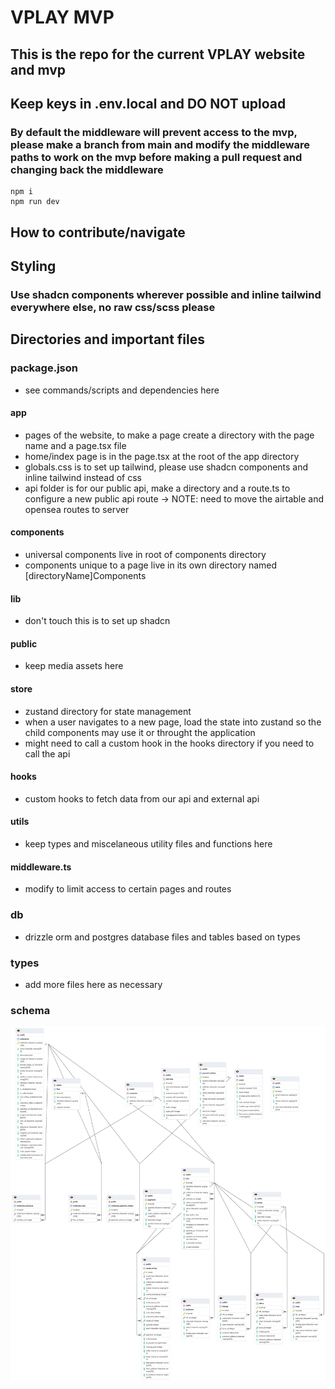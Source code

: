 # VPLAY MVP

## This is the repo for the current VPLAY website and mvp

## Keep keys in .env.local and DO NOT upload

### By default the middleware will prevent access to the mvp, please make a branch from main and modify the middleware paths to work on the mvp before making a pull request and changing back the middleware

```
npm i
npm run dev
```


## How to contribute/navigate

## Styling

### Use shadcn components wherever possible and inline tailwind everywhere else, no raw css/scss please

## Directories and important files

### package.json

- see commands/scripts and dependencies here

#### app

- pages of the website, to make a page create a directory with the page name and a page.tsx file
- home/index page is in the page.tsx at the root of the app directory
- globals.css is to set up tailwind, please use shadcn components and inline tailwind instead of css
- api folder is for our public api, make a directory and a route.ts to configure a new public api route -> NOTE: need to move the airtable and opensea routes to server

#### components

- universal components live in root of components directory
- components unique to a page live in its own directory named [directoryName]Components

#### lib

- don't touch this is to set up shadcn

#### public

- keep media assets here

#### store

- zustand directory for state management
- when a user navigates to a new page, load the state into zustand so the child components may use it or throught the application
- might need to call a custom hook in the hooks directory if you need to call the api

#### hooks

- custom hooks to fetch data from our api and external api

#### utils

- keep types and miscelaneous utility files and functions here

#### middleware.ts

- modify to limit access to certain pages and routes

### db

- drizzle orm and postgres database files and tables based on types

### types

- add more files here as necessary

### schema 

![schema](./version0.1_schema.png)
